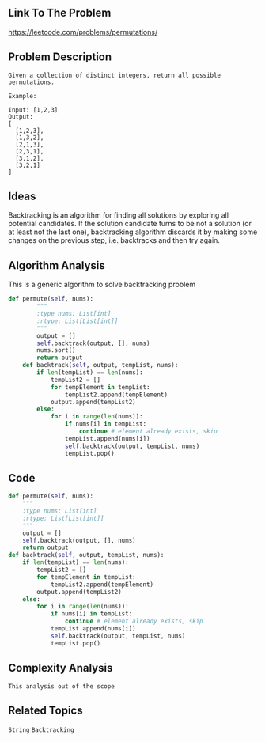 ## Link To The Problem 
https://leetcode.com/problems/permutations/

## Problem Description

```
Given a collection of distinct integers, return all possible permutations.

Example:

Input: [1,2,3]
Output:
[
  [1,2,3],
  [1,3,2],
  [2,1,3],
  [2,3,1],
  [3,1,2],
  [3,2,1]
]

```

## Ideas

Backtracking is an algorithm for finding all solutions by exploring all potential candidates. 
If the solution candidate turns to be not a solution (or at least not the last one), backtracking 
algorithm discards it by making some changes on the previous step, i.e. backtracks and then try again.

## Algorithm Analysis
This is a generic algorithm to solve backtracking problem
```py
def permute(self, nums):
        """
        :type nums: List[int]
        :rtype: List[List[int]]
        """
        output = []
        self.backtrack(output, [], nums)
        nums.sort() 
        return output
    def backtrack(self, output, tempList, nums):
        if len(tempList) == len(nums):
            tempList2 = []
            for tempElement in tempList:
                tempList2.append(tempElement)
            output.append(tempList2)
        else:
            for i in range(len(nums)):
                if nums[i] in tempList:
                    continue # element already exists, skip
                tempList.append(nums[i]) 
                self.backtrack(output, tempList, nums)
                tempList.pop() 
```

## Code

```py
def permute(self, nums):
    """
    :type nums: List[int]
    :rtype: List[List[int]]
    """
    output = []
    self.backtrack(output, [], nums)
    return output
def backtrack(self, output, tempList, nums):
    if len(tempList) == len(nums):
        tempList2 = []
        for tempElement in tempList:
            tempList2.append(tempElement)
        output.append(tempList2)
    else:
        for i in range(len(nums)):
            if nums[i] in tempList:
                continue # element already exists, skip
            tempList.append(nums[i]) 
            self.backtrack(output, tempList, nums)
            tempList.pop() 
```

## Complexity Analysis
```
This analysis out of the scope
```
## Related Topics
```String``` ```Backtracking```




